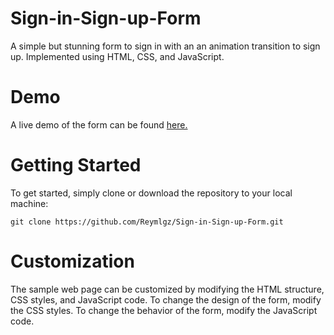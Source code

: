 # Sign-in-Sign-up-Form
A simple but stunning form to sign in with an an animation transition to sign up. Implemented using HTML, CSS, and JavaScript.

# Demo

A live demo of the form can be found [here.](https://sign-in-sign-up.pages.dev)

# Getting Started

To get started, simply clone or download the repository to your local machine:

```
git clone https://github.com/Reymlgz/Sign-in-Sign-up-Form.git
```
# Customization

The sample web page can be customized by modifying the HTML structure, CSS styles, and JavaScript code. To change the design of the form, modify the CSS styles. To change the behavior of the form, modify the JavaScript code.
